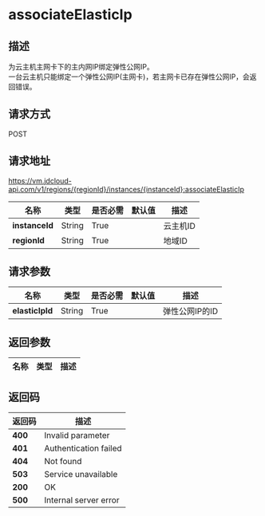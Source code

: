# associateElasticIp


## 描述
为云主机主网卡下的主内网IP绑定弹性公网IP。<br>
一台云主机只能绑定一个弹性公网IP(主网卡)，若主网卡已存在弹性公网IP，会返回错误。<br>


## 请求方式
POST

## 请求地址
https://vm.jdcloud-api.com/v1/regions/{regionId}/instances/{instanceId}:associateElasticIp

|名称|类型|是否必需|默认值|描述|
|---|---|---|---|---|
|**instanceId**|String|True||云主机ID|
|**regionId**|String|True||地域ID|

## 请求参数
|名称|类型|是否必需|默认值|描述|
|---|---|---|---|---|
|**elasticIpId**|String|True||弹性公网IP的ID|


## 返回参数
|名称|类型|描述|
|---|---|---|



## 返回码
|返回码|描述|
|---|---|
|**400**|Invalid parameter|
|**401**|Authentication failed|
|**404**|Not found|
|**503**|Service unavailable|
|**200**|OK|
|**500**|Internal server error|
